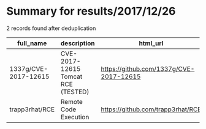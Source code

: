 
# Summary for results/2017/12/26
    
2 records found after deduplication

| full_name | description | html_url | matched_list | matched_count | pushed_at | size | stargazers_count | language | forks_count |
|----------------------|------------------------------------|-----------------------------------------|----------------------------------|-----------------|---------------------------|--------|--------------------|------------|---------------|
| 1337g/CVE-2017-12615 | CVE-2017-12615 Tomcat RCE (TESTED) | https://github.com/1337g/CVE-2017-12615 | ['cve-2', 'rce'] | 2 | 2017-12-26 12:38:46+00:00 | 199 | 1 | Python | 2 |
| trapp3rhat/RCE | Remote Code Execution | https://github.com/trapp3rhat/RCE | ['rce', 'remote code execution'] | 2 | 2017-12-26 14:17:15+00:00 | 5 | 0 | | 0 |
